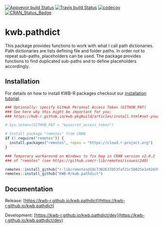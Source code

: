 [![Appveyor build Status](https://ci.appveyor.com/api/projects/status/github/KWB-R/kwb.pathdict?branch=master&svg=true)](https://ci.appveyor.com/project/KWB-R/kwb-pathdict/branch/master)
[![Travis build Status](https://travis-ci.org/KWB-R/kwb.pathdict.svg?branch=master)](https://travis-ci.org/KWB-R/kwb.pathdict)
[![codecov](https://codecov.io/github/KWB-R/kwb.pathdict/branch/master/graphs/badge.svg)](https://codecov.io/github/KWB-R/kwb.pathdict)
[![CRAN_Status_Badge](https://www.r-pkg.org/badges/version/kwb.pathdict)]()

# kwb.pathdict

This package provides functions to work with what I call path 
dictionaries. Path dictionaries are lists defining file and folder paths. 
In order not to repeat sub-paths, placeholders can be used. The package 
provides functions to find duplicated sub-paths and to define placeholders 
accordingly.

## Installation

For details on how to install KWB-R packages checkout our [installation tutorial](https://kwb-r.github.io/kwb.pkgbuild/articles/install.html).

```r
### Optionally: specify GitHub Personal Access Token (GITHUB_PAT)
### See here why this might be important for you:
### https://kwb-r.github.io/kwb.pkgbuild/articles/install.html#set-your-github_pat

# Sys.setenv(GITHUB_PAT = "mysecret_access_token")

# Install package "remotes" from CRAN
if (! require("remotes")) {
  install.packages("remotes", repos = "https://cloud.r-project.org")
}

### Temporary workaround on Windows to fix bug in CRAN version v2.0.2
### of "remotes" (see https://github.com/r-lib/remotes/issues/248)

remotes::install_github("r-lib/remotes@18c7302637053faf21c5b025e1e9243962db1bdc")
remotes::install_github("KWB-R/kwb.pathdict")
```

## Documentation

Release: [https://kwb-r.github.io/kwb.pathdict](https://kwb-r.github.io/kwb.pathdict)

Development: [https://kwb-r.github.io/kwb.pathdict/dev](https://kwb-r.github.io/kwb.pathdict/dev)

